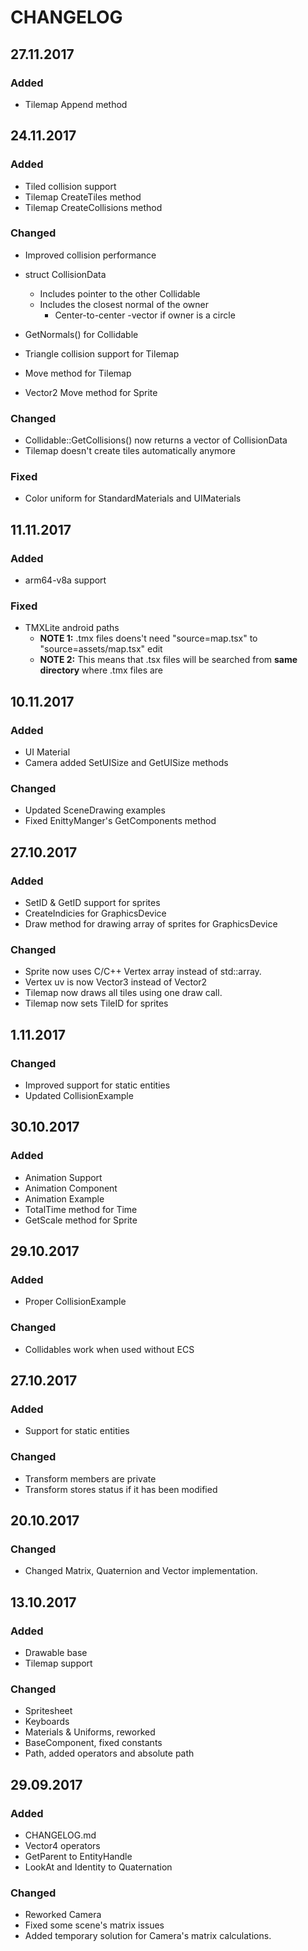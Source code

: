 # CHANGELOG

## 27.11.2017
### Added
  - Tilemap Append method

## 24.11.2017
### Added
- Tiled collision support
- Tilemap CreateTiles method
- Tilemap CreateCollisions method

### Changed
  - Improved collision performance

- struct CollisionData
    - Includes pointer to the other Collidable
    - Includes the closest normal of the owner
        - Center-to-center -vector if owner is a circle
- GetNormals() for Collidable
- Triangle collision support for Tilemap
- Move method for Tilemap
- Vector2 Move method for Sprite

### Changed
- Collidable::GetCollisions() now returns a vector of CollisionData
- Tilemap doesn't create tiles automatically anymore 

### Fixed
  - Color uniform for StandardMaterials and UIMaterials

## 11.11.2017
### Added
- arm64-v8a support 

### Fixed
- TMXLite android paths
    - **NOTE 1:** .tmx files doens't need "source=map.tsx" to "source=assets/map.tsx" edit
    - **NOTE 2:** This means that .tsx files will be searched from **same directory** where .tmx files are

## 10.11.2017
### Added
- UI Material
- Camera added SetUISize and GetUISize methods

### Changed
- Updated SceneDrawing examples
- Fixed EnittyManger's GetComponents method

## 27.10.2017
### Added
- SetID & GetID support for sprites
- CreateIndicies for GraphicsDevice
- Draw method for drawing array of sprites for GraphicsDevice

### Changed
- Sprite now uses C/C++ Vertex array instead of std::array.
- Vertex uv is now Vector3 instead of Vector2
- Tilemap now draws all tiles using one draw call.
- Tilemap now sets TileID for sprites


## 1.11.2017
### Changed
- Improved support for static entities
- Updated CollisionExample



## 30.10.2017
### Added
- Animation Support
- Animation Component
- Animation Example
- TotalTime method for Time
- GetScale method for Sprite



## 29.10.2017
### Added
- Proper CollisionExample

### Changed
- Collidables work when used without ECS



## 27.10.2017
### Added
- Support for static entities

### Changed
- Transform members are private
- Transform stores status if it has been modified



## 20.10.2017
### Changed
- Changed Matrix, Quaternion and Vector implementation.



## 13.10.2017
### Added
- Drawable base
- Tilemap support

### Changed
- Spritesheet
- Keyboards
- Materials & Uniforms, reworked
- BaseComponent, fixed constants
- Path, added operators and absolute path



## 29.09.2017
### Added
- CHANGELOG.md
- Vector4 operators
- GetParent to EntityHandle
- LookAt and Identity to Quaternation

### Changed
- Reworked Camera
- Fixed some scene's matrix issues
- Added temporary solution for Camera's matrix calculations.